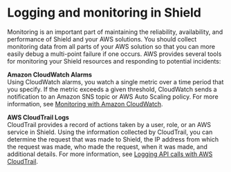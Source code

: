 # Logging and monitoring in Shield<a name="shd-incident-response"></a>

Monitoring is an important part of maintaining the reliability, availability, and performance of Shield and your AWS solutions\. You should collect monitoring data from all parts of your AWS solution so that you can more easily debug a multi\-point failure if one occurs\. AWS provides several tools for monitoring your Shield resources and responding to potential incidents:

**Amazon CloudWatch Alarms**  
Using CloudWatch alarms, you watch a single metric over a time period that you specify\. If the metric exceeds a given threshold, CloudWatch sends a notification to an Amazon SNS topic or AWS Auto Scaling policy\. For more information, see [Monitoring with Amazon CloudWatch](monitoring-cloudwatch.md)\.

**AWS CloudTrail Logs**  
CloudTrail provides a record of actions taken by a user, role, or an AWS service in Shield\. Using the information collected by CloudTrail, you can determine the request that was made to Shield, the IP address from which the request was made, who made the request, when it was made, and additional details\. For more information, see [Logging API calls with AWS CloudTrail](logging-using-cloudtrail.md)\.